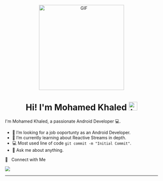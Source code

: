 <p align="center">
<img alt="GIF" src="https://github.com/arsentieva/arsentieva/blob/main/code.gif?raw=true" height="280" />
 <p/>
<h1 align="center"> Hi! I'm Mohamed Khaled <img src="https://user-images.githubusercontent.com/1303154/88677602-1635ba80-d120-11ea-84d8-d263ba5fc3c0.gif" width="28px" alt="hi"></h1>

I'm Mohamed Khaled, a passionate Android Developer 💻.


- 🤔 I’m looking for a job ooportunty as an Android Developer.
- :seedling: I’m currently learning about Reactive Streams in depth.
- :computer: Most used line of code `git commit -m "Initial Commit"`.
- :speech_balloon: Ask me about anything.

🤝 &nbsp; Connect with Me

[<img src="https://img.shields.io/badge/linkedin-%230077B5.svg?&style=for-the-badge&logo=linkedin&logoColor=white" />](www.linkedin.com/in/mohamed-khaled-3b68871aa)

<hr>

